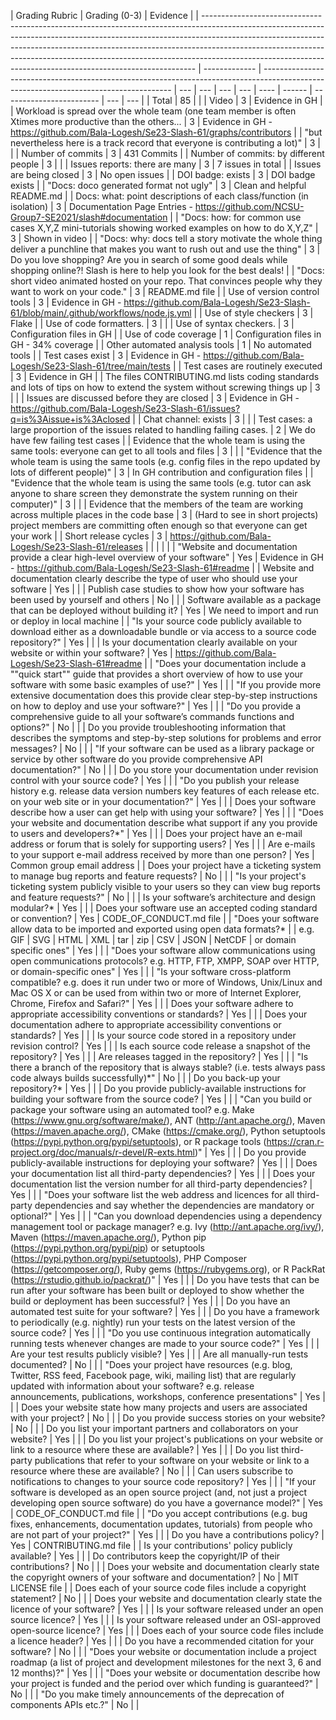 | Grading Rubric                                                                                                                                                                                                                                                                                                                                                                                       | Grading (0-3) | Evidence                                                                                                                              |
| ---------------------------------------------------------------------------------------------------------------------------------------------------------------------------------------------------------------------------------------------------------------------------------------------------------------------------------------------------------------------------------------------------- | ------------- | ------------------------------------------------------------------------------------------------------------------------------------- | --- | --- | --- | --- | ---- | ------ | ------------------------ | --- | --- |
| Total                                                                                                                                                                                                                                                                                                                                                                                                | 85            |                                                                                                                                       |
| Video                                                                                                                                                                                                                                                                                                                                                                                                | 3             | Evidence in GH                                                                                                                        |
| Workload is spread over the whole team (one team member is often Xtimes more productive than the others...                                                                                                                                                                                                                                                                                           | 3             | Evidence in GH - https://github.com/Bala-Logesh/Se23-Slash-61/graphs/contributors                                                     |
| "but nevertheless here is a track record that everyone is contributing a lot)"                                                                                                                                                                                                                                                                                                                       | 3             |                                                                                                                                       |
| Number of commits                                                                                                                                                                                                                                                                                                                                                                                    | 3             | 431 Commits                                                                                                                           |
| Number of commits: by different people                                                                                                                                                                                                                                                                                                                                                               | 3             |                                                                                                                                       |
| Issues reports: there are many                                                                                                                                                                                                                                                                                                                                                                       | 3             | 7 issues in total                                                                                                                     |
| Issues are being closed                                                                                                                                                                                                                                                                                                                                                                              | 3             | No open issues                                                                                                                        |
| DOI badge: exists                                                                                                                                                                                                                                                                                                                                                                                    | 3             | DOI badge exists                                                                                                                      |
| "Docs: doco generated format not ugly"                                                                                                                                                                                                                                                                                                                                                               | 3             | Clean and helpful README.md                                                                                                           |
| Docs: what: point descriptions of each class/function (in isolation)                                                                                                                                                                                                                                                                                                                                 | 3             | Documentation Page Entries - https://github.com/NCSU-Group7-SE2021/slash#documentation                                                |
| "Docs: how: for common use cases X,Y,Z mini-tutorials showing worked examples on how to do X,Y,Z"                                                                                                                                                                                                                                                                                                    | 3             | Shown in video                                                                                                                        |
| "Docs: why: docs tell a story motivate the whole thing deliver a punchline that makes you want to rush out and use the thing"                                                                                                                                                                                                                                                                        | 3             | Do you love shopping? Are you in search of some good deals while shopping online?! Slash is here to help you look for the best deals! |
| "Docs: short video animated hosted on your repo. That convinces people why they want to work on your code."                                                                                                                                                                                                                                                                                          | 3             | README.md file                                                                                                                        |
| Use of version control tools                                                                                                                                                                                                                                                                                                                                                                         | 3             | Evidence in GH - https://github.com/Bala-Logesh/Se23-Slash-61/blob/main/.github/workflows/node.js.yml                                 |
| Use of style checkers                                                                                                                                                                                                                                                                                                                                                                                | 3             | Flake                                                                                                                                 |
| Use of code formatters.                                                                                                                                                                                                                                                                                                                                                                              | 3             |                                                                                                                                       |
| Use of syntax checkers.                                                                                                                                                                                                                                                                                                                                                                              | 3             | Configuration files in GH                                                                                                             |
| Use of code coverage                                                                                                                                                                                                                                                                                                                                                                                 | 1             | Configuration files in GH - 34% coverage                                                                                              |
| Other automated analysis tools                                                                                                                                                                                                                                                                                                                                                                       | 1             | No automated tools                                                                                                                    |
| Test cases exist                                                                                                                                                                                                                                                                                                                                                                                     | 3             | Evidence in GH - https://github.com/Bala-Logesh/Se23-Slash-61/tree/main/tests                                                         |
| Test cases are routinely executed                                                                                                                                                                                                                                                                                                                                                                    | 3             | Evidence in GH                                                                                                                        |
| The files CONTRIBUTING.md lists coding standards and lots of tips on how to extend the system without screwing things up                                                                                                                                                                                                                                                                             | 3             |                                                                                                                                       |
| Issues are discussed before they are closed                                                                                                                                                                                                                                                                                                                                                          | 3             | Evidence in GH - https://github.com/Bala-Logesh/Se23-Slash-61/issues?q=is%3Aissue+is%3Aclosed                                         |
| Chat channel: exists                                                                                                                                                                                                                                                                                                                                                                                 | 3             |                                                                                                                                       |
| Test cases: a large proportion of the issues related to handling failing cases.                                                                                                                                                                                                                                                                                                                      | 2             | We do have few failing test cases                                                                                                     |
| Evidence that the whole team is using the same tools: everyone can get to all tools and files                                                                                                                                                                                                                                                                                                        | 3             |                                                                                                                                       |
| "Evidence that the whole team is using the same tools (e.g. config files in the repo updated by lots of different people)"                                                                                                                                                                                                                                                                           | 3             | In GH contribution and configuration files                                                                                            |
| "Evidence that the whole team is using the same tools (e.g. tutor can ask anyone to share screen they demonstrate the system running on their computer)"                                                                                                                                                                                                                                             | 3             |                                                                                                                                       |
| Evidence that the members of the team are working across multiple places in the code base                                                                                                                                                                                                                                                                                                            | 3             | (Hard to see in short projects) project members are committing often enough so that everyone can get your work                        |
| Short release cycles                                                                                                                                                                                                                                                                                                                                                                                 | 3             | https://github.com/Bala-Logesh/Se23-Slash-61/releases                                                                                 |
|                                                                                                                                                                                                                                                                                                                                                                                                      |               |                                                                                                                                       |
| "Website and documentation provide a clear high-level overview of your software"                                                                                                                                                                                                                                                                                                                     | Yes           | Evidence in GH - https://github.com/Bala-Logesh/Se23-Slash-61#readme                                                                  |
| Website and documentation clearly describe the type of user who should use your software                                                                                                                                                                                                                                                                                                             | Yes           |                                                                                                                                       |
| Publish case studies to show how your software has been used by yourself and others                                                                                                                                                                                                                                                                                                                  | No            |                                                                                                                                       |
| Software available as a package that can be deployed without building it?                                                                                                                                                                                                                                                                                                                            | Yes           | We need to import and run or deploy in local machine                                                                                  |
| "Is your source code publicly available to download either as a downloadable bundle or via access to a source code repository?"                                                                                                                                                                                                                                                                      | Yes           |                                                                                                                                       |
| Is your documentation clearly available on your website or within your software?                                                                                                                                                                                                                                                                                                                     | Yes           | https://github.com/Bala-Logesh/Se23-Slash-61#readme                                                                                   |
| "Does your documentation include a ""quick start"" guide that provides a short overview of how to use your software with some basic examples of use?"                                                                                                                                                                                                                                                | Yes           |                                                                                                                                       |
| "If you provide more extensive documentation does this provide clear step-by-step instructions on how to deploy and use your software?"                                                                                                                                                                                                                                                              | Yes           |                                                                                                                                       |
| "Do you provide a comprehensive guide to all your software’s commands functions and options?"                                                                                                                                                                                                                                                                                                        | No            |                                                                                                                                       |
| Do you provide troubleshooting information that describes the symptoms and step-by-step solutions for problems and error messages?                                                                                                                                                                                                                                                                   | No            |                                                                                                                                       |
| "If your software can be used as a library package or service by other software do you provide comprehensive API documentation?"                                                                                                                                                                                                                                                                     | No            |                                                                                                                                       |
| Do you store your documentation under revision control with your source code?                                                                                                                                                                                                                                                                                                                        | Yes           |                                                                                                                                       |
| "Do you publish your release history e.g. release data version numbers key features of each release etc. on your web site or in your documentation?"                                                                                                                                                                                                                                                 | Yes           |                                                                                                                                       |
| Does your software describe how a user can get help with using your software?                                                                                                                                                                                                                                                                                                                        | Yes           |                                                                                                                                       |
| "Does your website and documentation describe what support if any you provide to users and developers?\*"                                                                                                                                                                                                                                                                                            | Yes           |                                                                                                                                       |
| Does your project have an e-mail address or forum that is solely for supporting users?                                                                                                                                                                                                                                                                                                               | Yes           |                                                                                                                                       |
| Are e-mails to your support e-mail address received by more than one person?                                                                                                                                                                                                                                                                                                                         | Yes           | Common group email address                                                                                                            |
| Does your project have a ticketing system to manage bug reports and feature requests?                                                                                                                                                                                                                                                                                                                | No            |                                                                                                                                       |
| "Is your project's ticketing system publicly visible to your users so they can view bug reports and feature requests?"                                                                                                                                                                                                                                                                               | No            |                                                                                                                                       |
| Is your software’s architecture and design modular?\*                                                                                                                                                                                                                                                                                                                                                | Yes           |                                                                                                                                       |
| Does your software use an accepted coding standard or convention?                                                                                                                                                                                                                                                                                                                                    | Yes           | CODE_OF_CONDUCT.md file                                                                                                               |
| "Does your software allow data to be imported and exported using open data formats?\*                                                                                                                                                                                                                                                                                                                |
| e.g. GIF                                                                                                                                                                                                                                                                                                                                                                                             | SVG           | HTML                                                                                                                                  | XML | tar | zip | CSV | JSON | NetCDF | or domain specific ones" | Yes |     |
| "Does your software allow communications using open communications protocols? e.g. HTTP, FTP, XMPP, SOAP over HTTP, or domain-specific ones"                                                                                                                                                                                                                                                         | Yes           |                                                                                                                                       |
| "Is your software cross-platform compatible? e.g. does it run under two or more of Windows, Unix/Linux and Mac OS X or can be used from within two or more of Internet Explorer, Chrome, Firefox and Safari?"                                                                                                                                                                                        | Yes           |                                                                                                                                       |
| Does your software adhere to appropriate accessibility conventions or standards?                                                                                                                                                                                                                                                                                                                     | Yes           |                                                                                                                                       |
| Does your documentation adhere to appropriate accessibility conventions or standards?                                                                                                                                                                                                                                                                                                                | Yes           |                                                                                                                                       |
| Is your source code stored in a repository under revision control?                                                                                                                                                                                                                                                                                                                                   | Yes           |                                                                                                                                       |
| Is each source code release a snapshot of the repository?                                                                                                                                                                                                                                                                                                                                            | Yes           |                                                                                                                                       |
| Are releases tagged in the repository?                                                                                                                                                                                                                                                                                                                                                               | Yes           |                                                                                                                                       |
| "Is there a branch of the repository that is always stable? (i.e. tests always pass code always builds successfully)\*"                                                                                                                                                                                                                                                                              | No            |                                                                                                                                       |
| Do you back-up your repository?\*                                                                                                                                                                                                                                                                                                                                                                    | Yes           |                                                                                                                                       |
| Do you provide publicly-available instructions for building your software from the source code?                                                                                                                                                                                                                                                                                                      | Yes           |                                                                                                                                       |
| "Can you build or package your software using an automated tool? e.g. Make (https://www.gnu.org/software/make/), ANT (http://ant.apache.org/), Maven (https://maven.apache.org/), CMake (https://cmake.org/), Python setuptools (https://pypi.python.org/pypi/setuptools), or R package tools (https://cran.r-project.org/doc/manuals/r-devel/R-exts.html)"                                          | Yes           |                                                                                                                                       |
| Do you provide publicly-available instructions for deploying your software?                                                                                                                                                                                                                                                                                                                          | Yes           |                                                                                                                                       |
| Does your documentation list all third-party dependencies?                                                                                                                                                                                                                                                                                                                                           | Yes           |                                                                                                                                       |
| Does your documentation list the version number for all third-party dependencies?                                                                                                                                                                                                                                                                                                                    | Yes           |                                                                                                                                       |
| "Does your software list the web address and licences for all third-party dependencies and say whether the dependencies are mandatory or optional?"                                                                                                                                                                                                                                                  | Yes           |                                                                                                                                       |
| "Can you download dependencies using a dependency management tool or package manager? e.g. Ivy (http://ant.apache.org/ivy/), Maven (https://maven.apache.org/), Python pip (https://pypi.python.org/pypi/pip) or setuptools (https://pypi.python.org/pypi/setuptools), PHP Composer (https://getcomposer.org/), Ruby gems (https://rubygems.org), or R PackRat (https://rstudio.github.io/packrat/)" | Yes           |                                                                                                                                       |
| Do you have tests that can be run after your software has been built or deployed to show whether the build or deployment has been successful?                                                                                                                                                                                                                                                        | Yes           |                                                                                                                                       |
| Do you have an automated test suite for your software?                                                                                                                                                                                                                                                                                                                                               | Yes           |                                                                                                                                       |
| Do you have a framework to periodically (e.g. nightly) run your tests on the latest version of the source code?                                                                                                                                                                                                                                                                                      | Yes           |                                                                                                                                       |
| "Do you use continuous integration automatically running tests whenever changes are made to your source code?"                                                                                                                                                                                                                                                                                       | Yes           |                                                                                                                                       |
| Are your test results publicly visible?                                                                                                                                                                                                                                                                                                                                                              | Yes           |                                                                                                                                       |
| Are all manually-run tests documented?                                                                                                                                                                                                                                                                                                                                                               | No            |                                                                                                                                       |
| "Does your project have resources (e.g. blog, Twitter, RSS feed, Facebook page, wiki, mailing list) that are regularly updated with information about your software? e.g. release announcements, publications, workshops, conference presentations"                                                                                                                                                  | Yes           |                                                                                                                                       |
| Does your website state how many projects and users are associated with your project?                                                                                                                                                                                                                                                                                                                | No            |                                                                                                                                       |
| Do you provide success stories on your website?                                                                                                                                                                                                                                                                                                                                                      | No            |                                                                                                                                       |
| Do you list your important partners and collaborators on your website?                                                                                                                                                                                                                                                                                                                               | Yes           |                                                                                                                                       |
| Do you list your project's publications on your website or link to a resource where these are available?                                                                                                                                                                                                                                                                                             | Yes           |                                                                                                                                       |
| Do you list third-party publications that refer to your software on your website or link to a resource where these are available?                                                                                                                                                                                                                                                                    | No            |                                                                                                                                       |
| Can users subscribe to notifications to changes to your source code repository?                                                                                                                                                                                                                                                                                                                      | Yes           |                                                                                                                                       |
| "If your software is developed as an open source project (and, not just a project developing open source software) do you have a governance model?"                                                                                                                                                                                                                                                  | Yes           | CODE_OF_CONDUCT.md file                                                                                                               |
| "Do you accept contributions (e.g. bug fixes, enhancements, documentation updates, tutorials) from people who are not part of your project?"                                                                                                                                                                                                                                                         | Yes           |                                                                                                                                       |
| Do you have a contributions policy?                                                                                                                                                                                                                                                                                                                                                                  | Yes           | CONTRIBUTING.md file                                                                                                                  |
| Is your contributions' policy publicly available?                                                                                                                                                                                                                                                                                                                                                    | Yes           |                                                                                                                                       |
| Do contributors keep the copyright/IP of their contributions?                                                                                                                                                                                                                                                                                                                                        | No            |                                                                                                                                       |
| Does your website and documentation clearly state the copyright owners of your software and documentation?                                                                                                                                                                                                                                                                                           | No            | MIT LICENSE file                                                                                                                      |
| Does each of your source code files include a copyright statement?                                                                                                                                                                                                                                                                                                                                   | No            |                                                                                                                                       |
| Does your website and documentation clearly state the licence of your software?                                                                                                                                                                                                                                                                                                                      | Yes           |                                                                                                                                       |
| Is your software released under an open source licence?                                                                                                                                                                                                                                                                                                                                              | Yes           |                                                                                                                                       |
| Is your software released under an OSI-approved open-source licence?                                                                                                                                                                                                                                                                                                                                 | Yes           |                                                                                                                                       |
| Does each of your source code files include a licence header?                                                                                                                                                                                                                                                                                                                                        | Yes           |                                                                                                                                       |
| Do you have a recommended citation for your software?                                                                                                                                                                                                                                                                                                                                                | No            |                                                                                                                                       |
| "Does your website or documentation include a project roadmap (a list of project and development milestones for the next 3, 6 and 12 months)?"                                                                                                                                                                                                                                                       | Yes           |                                                                                                                                       |
| "Does your website or documentation describe how your project is funded and the period over which funding is guaranteed?"                                                                                                                                                                                                                                                                            | No            |                                                                                                                                       |
| "Do you make timely announcements of the deprecation of components APIs etc.?"                                                                                                                                                                                                                                                                                                                       | No            |                                                                                                                                       |
